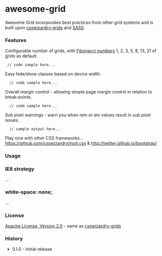 awesome-grid
===========

Awesome Grid incorporates best practices from other grid systems and is built upon [csswizardry-grids](https://github.com/csswizardry/csswizardry-grids) and [SASS](http://sass-lang.com/).

### Features

Configurable number of grids, with [Fibonacci numbers](http://en.wikipedia.org/wiki/Fibonacci_number) 1, 2, 3, 5, 8, 13, 21 of grids as default.
```
 // code sample here...
```

Easy hide/show classes based on device width.
```
  // code sample here...
```

Overall margin control - allowing simple page margin control in relation to break-points.
```
  // code sample here...
```

Sub pixel warnings - warn you when rem or em values result in sub pixel issues.
```
  // sample output here...
```

Play nice with other CSS frameworks... https://github.com/csswizardry/inuit.css & http://twitter.github.io/bootstrap/

### Usage

### IE8 strategy
...

### white-space: none;
...

### License
[Apache License, Version 2.0](LICENSE) - same as [csswizardry-grids](https://github.com/csswizardry/csswizardry-grids)

### History

+ 0.1.0 - Initial release